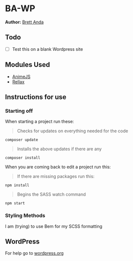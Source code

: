 # BA-WP
**Author:** [Brett Anda](https://brettanda.ca/about-me/)
## Todo
- [ ] Test this on a blank Wordpress site
## Modules Used
- [AnimeJS](https://animejs.com/)
- [Rellax](https://dixonandmoe.com/rellax/)
## Instructions for use
### Starting off
When starting a project run these:
> Checks for updates on everything needed for the code
```
composer update
```
> Installs the above updates if there are any
```
composer install
```
When you are coming back to edit a project run this:
> If there are missing packages run this:
```
npm install
```
> Begins the SASS watch command
```
npm start
```
### Styling Methods
I am (trying) to use Bem for my SCSS formatting
## WordPress
For help go to [wordpress.org](https://wordpress.org)

